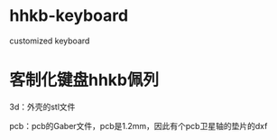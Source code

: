 # hhkb-keyboard
customized keyboard

# 客制化键盘hhkb佩列
3d：外壳的stl文件

pcb：pcb的Gaber文件，pcb是1.2mm，因此有个pcb卫星轴的垫片的dxf
